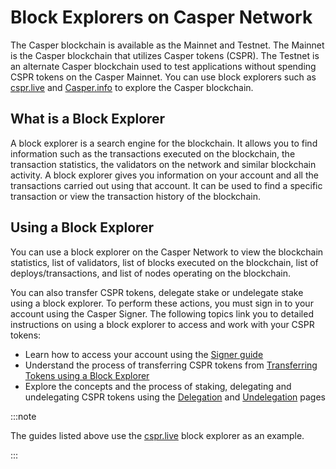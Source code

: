 # Block Explorers on Casper Network

The Casper blockchain is available as the Mainnet and Testnet. The Mainnet is the Casper blockchain that utilizes Casper tokens (CSPR). The Testnet is an alternate Casper blockchain used to test applications without spending CSPR tokens on the Casper Mainnet. You can use block explorers such as [cspr.live](https://cspr.live/) and [Casper.info](https://casper-trench.vercel.app/) to explore the Casper blockchain.

## What is a Block Explorer

A block explorer is a search engine for the blockchain. It allows you to find information such as the transactions executed on the blockchain, the transaction statistics, the validators on the network and similar blockchain activity. A block explorer gives you information on your account and all the transactions carried out using that account. It can be used to find a specific transaction or view the transaction history of the blockchain. 

##  Using a Block Explorer

You can use a block explorer on the Casper Network to view the blockchain statistics, list of validators, list of blocks executed on the blockchain, list of deploys/transactions, and list of nodes operating on the blockchain.

You can also transfer CSPR tokens, delegate stake or undelegate stake using a block explorer. To perform these actions, you must sign in to your account using the Casper Signer. The following topics link you to detailed instructions on using a block explorer to access and work with your CSPR tokens:

- Learn how to access your account using the [Signer guide](https://docs.cspr.community/docs/user-guides/SignerGuide.html)
- Understand the process of transferring CSPR tokens from [Transferring Tokens using a Block Explorer](token-transfer.md)
- Explore the concepts and the process of staking, delegating and undelegating CSPR tokens using the [Delegation](delegate-ui.md) and [Undelegation](undelegate-ui.md) pages

:::note

The guides listed above use the [cspr.live](https://cspr.live/) block explorer as an example.

:::

